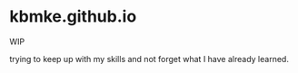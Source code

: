 # kbmke.github.io

 WIP

 trying to keep up with my skills and not forget what I have already learned.
